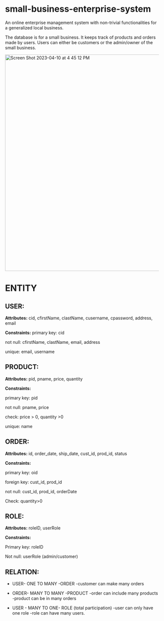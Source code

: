 # small-business-enterprise-system
An online enterprise management system with non-trivial functionalities for a generalized local business. 

The database is for a small business. It keeps track of products and orders made by users. Users can either be customers or the admin/owner of the small business.  


<img width="707" alt="Screen Shot 2023-04-10 at 4 45 12 PM" src="https://user-images.githubusercontent.com/67254834/230995163-6639ac6f-a8de-40c4-aa58-3a9972292e06.png">


# ENTITY

## USER:
**Attributes:** cid, cfirstName, clastName, cusername, cpassword, address, email

**Constraints:**
primary key: cid

not null: cfirstName, clastName, email, address

unique: email, username

## PRODUCT: 
**Attributes:** pid, pname, price, quantity

**Constraints:**

primary key: pid

not null: pname, price

check: price > 0, quantity >0

unique: name


## ORDER: 
**Attributes:** id, order_date, ship_date, cust_id, prod_id, status

**Constraints:**

primary key: oid

foreign key: cust_id, prod_id

not null: cust_id, prod_id, orderDate  

Check: quantity>0

## ROLE:
**Attributes:** roleID, userRole

**Constraints:**

Primary key: roleID

Not null: userRole (admin/customer)

## RELATION: 

* USER- ONE TO MANY -ORDER
	-customer can make many orders

* ORDER- MANY TO MANY -PRODUCT
	-order can include many products
	-product can be in many orders

* USER - MANY TO ONE- ROLE (total participation)
	-user can only have one role 
	-role can have many users.

